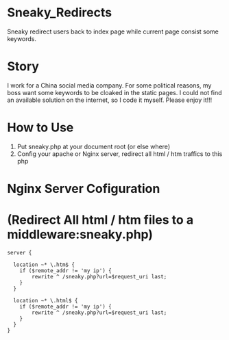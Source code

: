 # Sneaky_Redirects
Sneaky redirect users back to index page while current page consist some keywords.

# Story
I work for a China social media company. For some political reasons, my boss want some keywords to be cloaked in the static pages. I could not find an available solution on the internet, so I code it myself.
Please enjoy it!!!

# How to Use
1. Put sneaky.php at your document root (or else where)
2. Config your apache or Nginx server, redirect all html / htm traffics to this php

# Nginx Server Cofiguration
# (Redirect All html / htm files to a middleware:sneaky.php)

    server {

      location ~* \.htm$ {
        if ($remote_addr != 'my ip') {
            rewrite ^ /sneaky.php?url=$request_uri last;
        }
      }

      location ~* \.html$ {
        if ($remote_addr != 'my ip') {
            rewrite ^ /sneaky.php?url=$request_uri last;
        }
      }
    }
